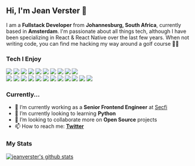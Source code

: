 ## Hi, I'm Jean Verster 👋

I am a **Fullstack Developer** from **Johannesburg, South Africa**, currently based in **Amsterdam**. I'm passionate about all things tech, although I have been specializing in React & React Native over the last few years. When not writing code, you can find me hacking my way around a golf course 🏌🏼

### Tech I Enjoy

<p>
    <img src="https://img.shields.io/badge/-React-61DAFB?style=flat-square&logo=React&logoColor=white"/>
    <img src="https://img.shields.io/badge/-React%20Native-61DAFB?style=flat-square&logo=React&logoColor=white"/>
    <img src="https://img.shields.io/badge/-Visual%20Studio%20Code-23A9F2?style=flat-square&logo=Visual%20Studio%20Code&logoColor=white"/>
    <img src="https://img.shields.io/badge/-Github-181717?style=flat-square&logo=GitHub&logoColor=white"/>
    <img src="https://img.shields.io/badge/-Git-F44D27?style=flat-square&logo=Git&logoColor=white"/>
    <img src="https://img.shields.io/badge/-Yarn-2C8EBB?style=flat-square&logo=Yarn&logoColor=white"/>
    <img src="https://img.shields.io/badge/-Slack-E01563?style=flat-square&logo=Slack&logoColor=white"/>
    <img src="https://img.shields.io/badge/-MySQL-F29111?style=flat-square&logo=MySQL&logoColor=white"/>
    <img src="https://img.shields.io/badge/-Node%20JS-339933?style=flat-square&logo=Node.js&logoColor=white"/>
    <img src="https://img.shields.io/badge/-Notion-000000?style=flat-square&logo=Notion&logoColor=white"/><br/>
    <img src="https://img.shields.io/badge/-GraphQL-E10098?style=flat-square&logo=GraphQL&logoColor=white"/>
    <img src="https://img.shields.io/badge/-Apollo-311C87?style=flat-square&logo=Apollo%20GraphQL&logoColor=white"/>
    <img src="https://img.shields.io/badge/-Storybook-FF4785?style=flat-square&logo=Storybook&logoColor=white"/>
    <img src="https://img.shields.io/badge/-Expo-000020?style=flat-square&logo=Expo&logoColor=white"/>
    <img src="https://img.shields.io/badge/-Styled%20Components-DB7093?style=flat-square&logo=Styled%20Components&logoColor=white"/>
    <img src="https://img.shields.io/badge/-TypeScript-3178C6?style=flat-square&logo=TypeScript&logoColor=white"/>
    <img src="https://img.shields.io/badge/-ESLint-4B32C3?style=flat-square&logo=ESLint&logoColor=white"/>
    <img src="https://img.shields.io/badge/-HTML5-E34F26?style=flat-square&logo=HTML5&logoColor=white"/>
    <img src="https://img.shields.io/badge/-CSS3-1572B6?style=flat-square&logo=CSS3&logoColor=white"/>
    <img src="https://img.shields.io/badge/-Serverless-FD5750?style=flat-square&logo=Serverless&logoColor=white"/>
    <img src="https://img.shields.io/badge/-Jest-C21325?style=flat-square&logo=Jest&logoColor=white"/>
    <img src="https://img.shields.io/badge/-Amazon%20AWS-232F3E?style=flat-square&logo=Amazon%20AWS&logoColor=white"/>
</p>

### Currently...

- 🏢 I’m currently working as a **Senior Frontend Engineer** at [Secfi](https://secfi.com)
- 🌱 I’m currently looking to learning **Python**
- 👯 I’m looking to collaborate more on **Open Source** projects
- 📫 How to reach me: **[Twitter](https://twitter.com/jeanverster)**

### My Stats

[![jeanverster's github stats](https://github-readme-stats.vercel.app/api?username=jeanverster)](https://github.com/anuraghazra/github-readme-stats)
